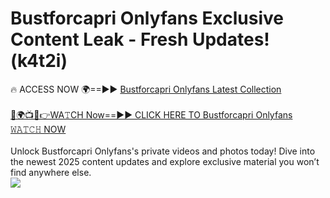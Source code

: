 # Bustforcapri Onlyfans Exclusive Content Leak - Fresh Updates! (k4t2i)

🔥 ACCESS NOW 🌍==►► <a href="https://tinyurl.com/kvy9nzfs" rel="nofollow">Bustforcapri Onlyfans Latest Collection</a>
<br><br>
[🔴🌍📺📱👉WA𝚃CH Now==►► CLICK HERE TO Bustforcapri Onlyfans 𝚆𝙰𝚃𝙲𝙷 NOW](https://tinyurl.com/kvy9nzfs)
<br><br>
Unlock Bustforcapri Onlyfans's private videos and photos today! Dive into the newest 2025 content updates and explore exclusive material you won’t find anywhere else.
<br>
<a href="https://tinyurl.com/kvy9nzfs" rel="nofollow" data-target="animated-image.originalLink"><img src="https://camo.githubusercontent.com/8a4f000d20f83aca3bf7ec5f350d767afa0574a8a352519fd8cfa583a6f93a33/68747470733a2f2f692e696d6775722e636f6d2f644a486b345a712e676966" data-canonical-src="https://i.imgur.com/dJHk4Zq.gif" style="max-width: 100%; display: inline-block;" data-target="animated-image.originalImage"></a>
<br>
